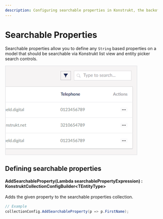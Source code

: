 ```yaml
---
description: Configuring searchable properties in Konstrukt, the backoffice UI builder for Umbraco.
---
```


# Searchable Properties

Searchable properties allow you to define any `String` based properties on a model that should be searchable via Konstrukt list view and entity picker search controls. 

![Search](../images/search.png)

## Defining searchable properties

#### **AddSearchableProperty(Lambda searchablePropertyExpression) : KonstruktCollectionConfigBuilder&lt;TEntityType&gt;**

Adds the given property to the searchable properties collection. 

````csharp
// Example
collectionConfig.AddSearchableProperty(p => p.FirstName);
````